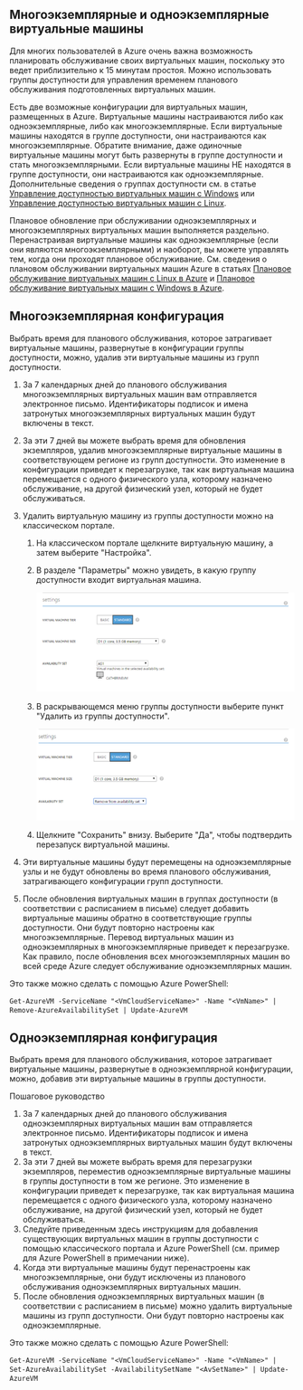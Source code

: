 

## <a name="multi-and-single-instance-vms"></a>Многоэкземплярные и одноэкземплярные виртуальные машины
Для многих пользователей в Azure очень важна возможность планировать обслуживание своих виртуальных машин, поскольку это ведет приблизительно к 15 минутам простоя. Можно использовать группы доступности для управления временем планового обслуживания подготовленных виртуальных машин.

Есть две возможные конфигурации для виртуальных машин, размещенных в Azure. Виртуальные машины настраиваются либо как одноэкземплярные, либо как многоэкземплярные. Если виртуальные машины находятся в группе доступности, они настраиваются как многоэкземплярные. Обратите внимание, даже одиночные виртуальные машины могут быть развернуты в группе доступности и стать многоэкземплярными. Если виртуальные машины НЕ находятся в группе доступности, они настраиваются как одноэкземплярные.  Дополнительные сведения о группах доступности см. в статье [Управление доступностью виртуальных машин с Windows](../articles/virtual-machines/virtual-machines-windows-manage-availability.md?toc=%2fazure%2fvirtual-machines%2fwindows%2ftoc.json) или [Управление доступностью виртуальных машин с Linux](../articles/virtual-machines/virtual-machines-linux-manage-availability.md?toc=%2fazure%2fvirtual-machines%2flinux%2ftoc.json).

Плановое обновление при обслуживании одноэкземплярных и многоэкземплярных виртуальных машин выполняется раздельно. Перенастраивая виртуальные машины как одноэкземплярные (если они являются многоэкземплярными) и наоборот, вы можете управлять тем, когда они проходят плановое обслуживание. См. сведения о плановом обслуживании виртуальных машин Azure в статьях [Плановое обслуживание виртуальных машин с Linux в Azure](../articles/virtual-machines/virtual-machines-linux-planned-maintenance.md?toc=%2fazure%2fvirtual-machines%2flinux%2ftoc.json) и [Плановое обслуживание виртуальных машин с Windows в Azure](../articles/virtual-machines/virtual-machines-windows-planned-maintenance.md?toc=%2fazure%2fvirtual-machines%2fwindows%2ftoc.json).

## <a name="for-multi-instance-configuration"></a>Многоэкземплярная конфигурация
Выбрать время для планового обслуживания, которое затрагивает виртуальные машины, развернутые в конфигурации группы доступности, можно, удалив эти виртуальные машины из групп доступности.

1. За 7 календарных дней до планового обслуживания многоэкземплярных виртуальных машин вам отправляется электронное письмо. Идентификаторы подписок и имена затронутых многоэкземплярных виртуальных машин будут включены в текст.
2. За эти 7 дней вы можете выбрать время для обновления экземпляров, удалив многоэкземплярные виртуальные машины в соответствующем регионе из групп доступности. Это изменение в конфигурации приведет к перезагрузке, так как виртуальная машина перемещается с одного физического узла, которому назначено обслуживание, на другой физический узел, который не будет обслуживаться. 
3. Удалить виртуальную машину из группы доступности можно на классическом портале. 
   
   1. На классическом портале щелкните виртуальную машину, а затем выберите "Настройка". 
   2. В разделе "Параметры" можно увидеть, в какую группу доступности входит виртуальная машина.
      
      ![Выбор группы доступности](./media/virtual-machines-planned-maintenance-schedule/availabilitysetselection.png)
   3. В раскрывающемся меню группы доступности выберите пункт "Удалить из группы доступности".
      
      ![Удаление из группы](./media/virtual-machines-planned-maintenance-schedule/availabilitysetselectionconfiguration.png)
   4. Щелкните "Сохранить" внизу. Выберите "Да", чтобы подтвердить перезапуск виртуальной машины.
4. Эти виртуальные машины будут перемещены на одноэкземплярные узлы и не будут обновлены во время планового обслуживания, затрагивающего конфигурации групп доступности.
5. После обновления виртуальных машин в группах доступности (в соответствии с расписанием в письме) следует добавить виртуальные машины обратно в соответствующие группы доступности. Они будут повторно настроены как многоэкземплярные. Перевод виртуальных машин из одноэкземплярных в многоэкземплярные приведет к перезагрузке. Как правило, после обновления всех многоэкземплярных машин во всей среде Azure следует обслуживание одноэкземплярных машин.

Это также можно сделать с помощью Azure PowerShell:

```
Get-AzureVM -ServiceName "<VmCloudServiceName>" -Name "<VmName>" | Remove-AzureAvailabilitySet | Update-AzureVM
```

## <a name="for-single-instance-configuration"></a>Одноэкземплярная конфигурация
Выбрать время для планового обслуживания, которое затрагивает виртуальные машины, развернутые в одноэкземплярной конфигурации, можно, добавив эти виртуальные машины в группы доступности.

Пошаговое руководство

1. За 7 календарных дней до планового обслуживания одноэкземплярных виртуальных машин вам отправляется электронное письмо. Идентификаторы подписок и имена затронутых одноэкземплярных виртуальных машин будут включены в текст. 
2. За эти 7 дней вы можете выбрать время для перезагрузки экземпляров, переместив одноэкземплярные виртуальные машины в группы доступности в том же регионе. Это изменение в конфигурации приведет к перезагрузке, так как виртуальная машина перемещается с одного физического узла, которому назначено обслуживание, на другой физический узел, который не будет обслуживаться.
3. Следуйте приведенным здесь инструкциям для добавления существующих виртуальных машин в группы доступности с помощью классического портала и Azure PowerShell (см. пример для Azure PowerShell в примечании ниже).
4. Когда эти виртуальные машины будут перенастроены как многоэкземплярные, они будут исключены из планового обслуживания одноэкземплярных виртуальных машин.
5. После обновления одноэкземплярных виртуальных машин (в соответствии с расписанием в письме) можно удалить виртуальные машины из групп доступности. Они будут повторно настроены как одноэкземплярные.

Это также можно сделать с помощью Azure PowerShell:

    Get-AzureVM -ServiceName "<VmCloudServiceName>" -Name "<VmName>" | Set-AzureAvailabilitySet -AvailabilitySetName "<AvSetName>" | Update-AzureVM

<!--Anchors-->



<!--Link references-->
[Управление доступностью виртуальных машин]: virtual-machines-windows-tutorial.md
[Узнайте, чем отличается запланированное обслуживание от незапланированного]: virtual-machines-manage-availability.md#Understand-planned-versus-unplanned-maintenance/


<!--HONumber=Nov16_HO3-->


